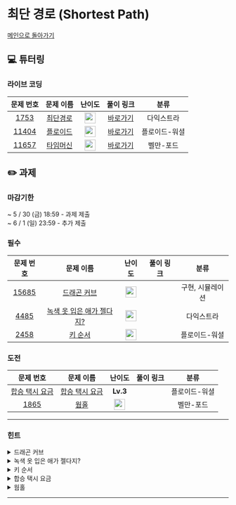 # 최단 경로 (Shortest Path)
[메인으로 돌아가기](https://github.com/Altu-Bitu-8/Notice) 

## 💻 튜터링

### 라이브 코딩
| 문제 번호 | 문제 이름 | 난이도 | 풀이 링크 | 분류 |
| :-: | :-: | :-: | :-: | :-: |
| [1753](https://www.acmicpc.net/problem/1753) | [최단경로](https://www.acmicpc.net/problem/1753) | <img height="25px" width="25px" src="https://static.solved.ac/tier_small/12.svg"/> | [바로가기](https://github.com/Altu-Bitu-8/Notice/blob/main/13_%EC%B5%9C%EB%8B%A8%EA%B2%BD%EB%A1%9C/%EB%9D%BC%EC%9D%B4%EB%B8%8C%EC%BD%94%EB%94%A9/1753.cpp) | 다익스트라 |
| [11404](https://www.acmicpc.net/problem/11404) | [플로이드](https://www.acmicpc.net/problem/11404) | <img height="25px" width="25px" src="https://static.solved.ac/tier_small/12.svg"/> | [바로가기](https://github.com/Altu-Bitu-8/Notice/blob/main/13_%EC%B5%9C%EB%8B%A8%EA%B2%BD%EB%A1%9C/%EB%9D%BC%EC%9D%B4%EB%B8%8C%EC%BD%94%EB%94%A9/11404.cpp) | 플로이드-워셜 |
| [11657](https://www.acmicpc.net/problem/11657) | [타임머신](https://www.acmicpc.net/problem/11657) | <img height="25px" width="25px" src="https://static.solved.ac/tier_small/12.svg"/> | [바로가기](https://github.com/Altu-Bitu-8/Notice/blob/main/13_%EC%B5%9C%EB%8B%A8%EA%B2%BD%EB%A1%9C/%EB%9D%BC%EC%9D%B4%EB%B8%8C%EC%BD%94%EB%94%A9/11657.cpp) | 벨만-포드 |

## ✏️ 과제

### 마감기한

~ 5 / 30 (금) 18:59 - 과제 제출 </br>
~ 6 / 1 (일) 23:59 - 추가 제출 </br>

### 필수
| 문제 번호 | 문제 이름 | 난이도 | 풀이 링크 | 분류 |
| :-: | :-: | :-: | :-: | :-: |
| [15685](https://www.acmicpc.net/problem/15685) | [드래곤 커브](https://www.acmicpc.net/problem/15685) | <img height="25px" width="25px" src="https://static.solved.ac/tier_small/13.svg"/> |  | 구현, 시뮬레이션 |
| [4485](https://www.acmicpc.net/problem/4485) | [녹색 옷 입은 애가 젤다지?](https://www.acmicpc.net/problem/4485) | <img height="25px" width="25px" src="https://static.solved.ac/tier_small/12.svg"/> |  | 다익스트라 |
| [2458](https://www.acmicpc.net/problem/2458) | [키 순서](https://www.acmicpc.net/problem/2458) | <img height="25px" width="25px" src="https://static.solved.ac/tier_small/12.svg"/> |  | 플로이드-워셜 |

### 도전
| 문제 번호 | 문제 이름 | 난이도 | 풀이 링크 | 분류 |
| :-: | :-: | :-: | :-: | :-: |
| [합승 택시 요금](https://school.programmers.co.kr/learn/courses/30/lessons/72413) | [합승 택시 요금](https://school.programmers.co.kr/learn/courses/30/lessons/72413) | **Lv.3** |  | 플로이드-워셜 |
| [1865](https://www.acmicpc.net/problem/1865) | [웜홀](https://www.acmicpc.net/problem/1865) | <img height="25px" width="25px" src="https://static.solved.ac/tier_small/13.svg"/> |  | 벨만-포드 |
---

### 힌트
<details><summary>드래곤 커브</summary><div markdown="1">&nbsp;&nbsp;&nbsp;&nbsp;뱀의 머리와 꼬리에 변화가 생기고 있네요! 어떤 자료구조가 필요할까요? 뱀의 현재 위치를 직접 나타내보는 것도 좋을 것 같네요.</div></details>
<details><summary>녹색 옷 입은 애가 젤다지?</summary><div markdown="1">&nbsp;&nbsp;&nbsp;&nbsp;금액을 최소로 하며 이동해야 하네요. 어떤 알고리즘을 이용해야 할까요? 그래프가 nxn 크기의 2차원 형태로 주어진 점에 주의하세요!</div></details>
<details><summary>키 순서</summary><div markdown="1">&nbsp;&nbsp;&nbsp;&nbsp;두 사람 사이의 키 순위를 비교해볼까요? 나와 상대방과의 키 순위를 안다는 것은 내가 상대방과의 키 우열을 알거나 상대방이 나와의 키 우열을 안다는 것과 같습니다.</div></details>
<details><summary>합승 택시 요금</summary><div markdown="1">&nbsp;&nbsp;&nbsp;&nbsp;함께 합승할 수 있는 지점은 총 몇 개인가요? 계산에 고려해야 할 가능한 시작, 도착 지점의 쌍이 어떻게 될까요?</div></details>
<details><summary>웜홀</summary><div markdown="1">&nbsp;&nbsp;&nbsp;&nbsp;시간이 뒤로 갈 수 있다네요? 음수 가중치일때 사용할 수 있는 알고리즘을 배웠었죠! 것보다 벨만 포드는 분명 출발점이 특정한 한 점일때 가능한 알고리즘이라고 배웠는데,시작지점이 정해져있지 않네요. 그런데 특정 정점 하나만 확인하면 해당 정점과 단절된 노드가 포함된 음수 사이클을 발견할 수 없죠! 우리는 최단거리에는 관심이 없고, 오로지 음수 사이클의 존재 여부만 확인하고 싶은 상황에서 어떻게 하면 될까요?</div></details>

---
